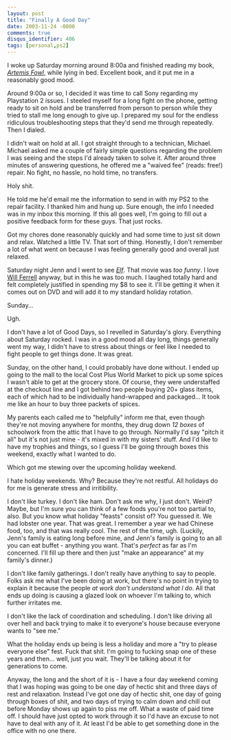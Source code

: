 ```yaml
---
layout: post
title: "Finally A Good Day"
date: 2003-11-24 -0800
comments: true
disqus_identifier: 406
tags: [personal,ps2]
---
```

I woke up Saturday morning around 8:00a and finished reading my book,
[*Artemis
Fowl*](http://www.amazon.com/exec/obidos/ASIN/0786817070/mhsvortex),
while lying in bed. Excellent book, and it put me in a reasonably good
mood.

 Around 9:00a or so, I decided it was time to call Sony regarding my
Playstation 2 issues. I steeled myself for a long fight on the phone,
getting ready to sit on hold and be transferred from person to person
while they tried to stall me long enough to give up. I prepared my soul
for the endless ridiculous troubleshooting steps that they'd send me
through repeatedly. Then I dialed.

 I didn't wait on hold at all. I got straight through to a technician,
Michael. Michael asked me a couple of fairly simple questions regarding
the problem I was seeing and the steps I'd already taken to solve it.
After around three minutes of answering questions, he offered me a
"waived fee" (reads: free!) repair. No fight, no hassle, no hold time,
no transfers.

 Holy shit.

 He told me he'd email me the information to send in with my PS2 to the
repair facility. I thanked him and hung up. Sure enough, the info I
needed was in my inbox this morning. If this all goes well, I'm going to
fill out a positive feedback form for these guys. That just rocks.

 Got my chores done reasonably quickly and had some time to just sit
down and relax. Watched a little TV. That sort of thing. Honestly, I
don't remember a lot of what went on because I was feeling generally
good and overall just relaxed.

 Saturday night Jenn and I went to see
[*Elf*](http://www.imdb.com/title/tt0319343/). That movie was *too
funny*. I love [Will Ferrell](http://www.imdb.com/name/nm0002071/)
anyway, but in this he was too much. I laughed totally hard and felt
completely justified in spending my \$8 to see it. I'll be getting it
when it comes out on DVD and will add it to my standard holiday
rotation.

 Sunday...

 Ugh.

 I don't have a lot of Good Days, so I revelled in Saturday's glory.
Everything about Saturday rocked. I was in a good mood all day long,
things generally went my way, I didn't have to stress about things or
feel like I needed to fight people to get things done. It was great.

 Sunday, on the other hand, I could probably have done without. I ended
up going to the mall to the local Cost Plus World Market to pick up some
spices I wasn't able to get at the grocery store. Of course, they were
understaffed at the checkout line and I got behind two people buying 20+
glass items, each of which had to be individually hand-wrapped and
packaged... It took me like an hour to buy three packets of spices.

 My parents each called me to "helpfully" inform me that, even though
they're not moving anywhere for months, they drug down *12 boxes* of
schoolwork from the attic that I have to go through. Normally I'd say
"pitch it all" but it's not just mine - it's mixed in with my sisters'
stuff. And I'd like to have my trophies and things, so I guess I'll be
going through boxes this weekend, exactly what I wanted to do.

 Which got me stewing over the upcoming holiday weekend.

 I hate holiday weekends. Why? Because they're not restful. All holidays
do for me is generate stress and irritibility.

 I don't like turkey. I don't like ham. Don't ask me why, I just don't.
Weird? Maybe, but I'm sure you can think of a few foods you're not too
partial to, also. But you know what holiday "feasts" consist of? You
guessed it. We had lobster one year. That was great. I remember a year
we had Chinese food, too, and that was really cool. The rest of the
time, ugh. (Luckily, Jenn's family is eating long before mine, and
Jenn's family is going to an all you can eat buffet - anything you want.
That's *perfect* as far as I'm concerned. I'll fill up there and then
just "make an appearance" at my family's dinner.)

 I don't like family gatherings. I don't really have anything to say to
people. Folks ask me what I've been doing at work, but there's no point
in trying to explain it because the people *at work don't understand
what I do*. All that ends up doing is causing a glazed look on whoever
I'm talking to, which further irritates me.

 I don't like the lack of coordination and scheduling. I don't like
driving all over hell and back trying to make it to everyone's house
because everyone wants to "see me."

 What the holiday ends up being is less a holiday and more a "try to
please everyone else" fest. Fuck that shit. I'm going to fucking snap
one of these years and then... well, just you wait. They'll be talking
about it for generations to come.

 Anyway, the long and the short of it is - I have a four day weekend
coming that I was hoping was going to be one day of hectic shit and
three days of rest and relaxation. Instead I've got one day of hectic
shit, one day of going through boxes of shit, and two days of trying to
calm down and chill out before Monday shows up again to piss me off.
What a waste of paid time off. I should have just opted to work through
it so I'd have an excuse to not have to deal with any of it. At least
I'd be able to get something done in the office with no one there.
